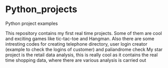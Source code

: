 # Python_projects
Python project examples

This repository contains my first real time projects.
Some of them are cool and exciting games like tic-tac-toe and Hangman.
Also there are some intresting codes for creating telephone directory, user login creator (example to check the logins of customer) and paliandrome check
My star project is the retail data analysis, this is really cool as it contains the real time shopping data, where there are various analysis is carried out
